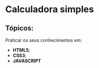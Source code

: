 # Calculadora simples

## Tópicos:
Praticar os seus conhecimentos em:
- **HTML5**;
- **CSS3**;
- **JAVASCRIPT** 

